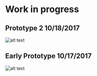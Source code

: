 # Work in progress

## Prototype 2 10/18/2017
![alt text](https://github.com/mgerb/ps-launcher/blob/master/docs/images/prototype2.PNG?raw=true "Prototype 2")

## Early Prototype 10/17/2017
![alt text](https://github.com/mgerb/ps-launcher/blob/master/docs/images/prototype1.PNG?raw=true "Prototype 1")
